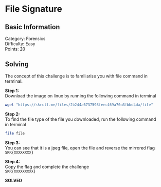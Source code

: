 # File Signature

## Basic Information
Category: Forensics    
Difficulty: Easy  
Points: 20  

## Solving
The concept of this challenge is to familiarise you with file command in terminal. 
  
**Step 1:**  
Download the image on linux by running the following command in terminal  
```bash
wget "https://skrctf.me/files/2b244a6737593feec469a70a3fbbd4da/file"
```

**Step 2:**   
To find the file type of the file you downloaded, run the following command in terminal  
```bash
file file
```

**Step 3:**   
You can see that it is a jpeg file, open the file and reverse the mirrored flag  
```SKR{XXXXXXXX}```

**Step 4:**   
Copy the flag and complete the challenge  
```SKR{XXXXXXXXX}```

**SOLVED**  
